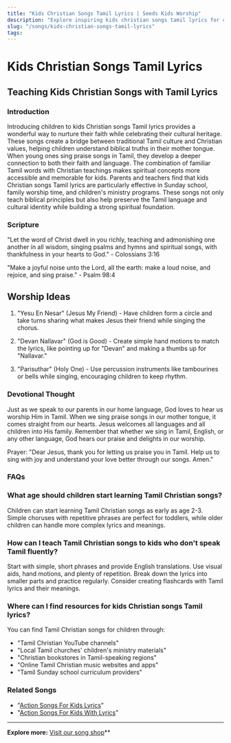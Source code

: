 ```yaml
---
title: "Kids Christian Songs Tamil Lyrics | Seeds Kids Worship"
description: "Explore inspiring kids christian songs tamil lyrics for children's worship and faith development. Biblical music resources for families and ministry."
slug: "/songs/kids-christian-songs-tamil-lyrics"
tags:
---
```


# Kids Christian Songs Tamil Lyrics

## Teaching Kids Christian Songs with Tamil Lyrics

### Introduction
Introducing children to kids Christian songs Tamil lyrics provides a wonderful way to nurture their faith while celebrating their cultural heritage. These songs create a bridge between traditional Tamil culture and Christian values, helping children understand biblical truths in their mother tongue. When young ones sing praise songs in Tamil, they develop a deeper connection to both their faith and language. The combination of familiar Tamil words with Christian teachings makes spiritual concepts more accessible and memorable for kids. Parents and teachers find that kids Christian songs Tamil lyrics are particularly effective in Sunday school, family worship time, and children's ministry programs. These songs not only teach biblical principles but also help preserve the Tamil language and cultural identity while building a strong spiritual foundation.

### Scripture
"Let the word of Christ dwell in you richly, teaching and admonishing one another in all wisdom, singing psalms and hymns and spiritual songs, with thankfulness in your hearts to God." - Colossians 3:16

"Make a joyful noise unto the Lord, all the earth: make a loud noise, and rejoice, and sing praise." - Psalm 98:4

## Worship Ideas
1. "Yesu En Nesar" (Jesus My Friend) - Have children form a circle and take turns sharing what makes Jesus their friend while singing the chorus.

2. "Devan Nallavar" (God is Good) - Create simple hand motions to match the lyrics, like pointing up for "Devan" and making a thumbs up for "Nallavar."

3. "Parisuthar" (Holy One) - Use percussion instruments like tambourines or bells while singing, encouraging children to keep rhythm.

### Devotional Thought
Just as we speak to our parents in our home language, God loves to hear us worship Him in Tamil. When we sing praise songs in our mother tongue, it comes straight from our hearts. Jesus welcomes all languages and all children into His family. Remember that whether we sing in Tamil, English, or any other language, God hears our praise and delights in our worship.

Prayer: "Dear Jesus, thank you for letting us praise you in Tamil. Help us to sing with joy and understand your love better through our songs. Amen."

### FAQs

### What age should children start learning Tamil Christian songs?
Children can start learning Tamil Christian songs as early as age 2-3. Simple choruses with repetitive phrases are perfect for toddlers, while older children can handle more complex lyrics and meanings.

### How can I teach Tamil Christian songs to kids who don't speak Tamil fluently?
Start with simple, short phrases and provide English translations. Use visual aids, hand motions, and plenty of repetition. Break down the lyrics into smaller parts and practice regularly. Consider creating flashcards with Tamil lyrics and their meanings.

### Where can I find resources for kids Christian songs Tamil lyrics?
You can find Tamil Christian songs for children through:
- "Tamil Christian YouTube channels"
- "Local Tamil churches' children's ministry materials"
- "Christian bookstores in Tamil-speaking regions"
- "Online Tamil Christian music websites and apps"
- "Tamil Sunday school curriculum providers"

### Related Songs

- "[Action Songs For Kids Lyrics](/songs/action-songs-for-kids-lyrics/)"
- "[Action Songs For Kids With Lyrics](/songs/action-songs-for-kids-with-lyrics/)"

---

**Explore more:** [Visit our song shop](https://seedskidsworship.com/shop)**

<!-- Schema Markup -->
<script type="application/ld+json">
{
  "@context": "https://schema.org",
  "@type": "MusicRecording",
  "name": "Kids Christian Songs Tamil Lyrics",
  "byArtist": {
    "@type": "MusicGroup",
    "name": "Seeds Kids Worship"
  },
  "isFamilyFriendly": true,
  "url": "https://seedskidsworship.com/songs/kids-christian-songs-tamil-lyrics/"
}
</script>